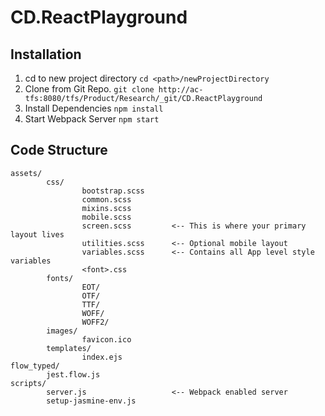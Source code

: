 # CD.ReactPlayground

## Installation
1. cd to new project directory 
```cd <path>/newProjectDirectory```
2. Clone from Git Repo.
```git clone http://ac-tfs:8080/tfs/Product/Research/_git/CD.ReactPlayground```
3. Install Dependencies
```npm install```
4. Start Webpack Server
```npm start```

## Code Structure

```
assets/
        css/
                bootstrap.scss
                common.scss
                mixins.scss
                mobile.scss        
                screen.scss         <-- This is where your primary layout lives
                utilities.scss      <-- Optional mobile layout
                variables.scss      <-- Contains all App level style variables
                <font>.css
        fonts/
                EOT/
                OTF/
                TTF/
                WOFF/
                WOFF2/
        images/
                favicon.ico
        templates/
                index.ejs
flow_typed/
        jest.flow.js
scripts/
        server.js                   <-- Webpack enabled server
        setup-jasmine-env.js
        

```
        
